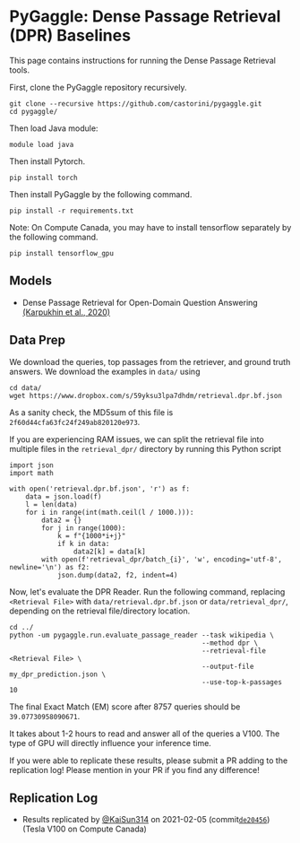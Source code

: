# PyGaggle: Dense Passage Retrieval (DPR) Baselines

This page contains instructions for running the Dense Passage Retrieval tools.

First, clone the PyGaggle repository recursively.

```
git clone --recursive https://github.com/castorini/pygaggle.git
cd pygaggle/
```
Then load Java module:
```
module load java
```
Then install Pytorch.
```
pip install torch
```
Then install PyGaggle by the following command.
```
pip install -r requirements.txt
```
Note: On Compute Canada, you may have to install tensorflow separately by the following command.
```
pip install tensorflow_gpu 
```

## Models

+ Dense Passage Retrieval for Open-Domain Question Answering [(Karpukhin et al., 2020)](https://arxiv.org/pdf/2004.04906.pdf)

## Data Prep

We download the queries, top passages from the retriever, and ground truth answers. We download the examples in `data/` using
```
cd data/
wget https://www.dropbox.com/s/59yksu3lpa7dhdm/retrieval.dpr.bf.json
```

As a sanity check, the MD5sum of this file is `2f60d44cfa63fc24f249ab820120e973`.

If you are experiencing RAM issues, we can split the retrieval file into multiple files in the `retrieval_dpr/` directory by running this Python script
```
import json
import math

with open('retrieval.dpr.bf.json', 'r') as f:
    data = json.load(f)
    l = len(data)
    for i in range(int(math.ceil(l / 1000.))):
        data2 = {}
        for j in range(1000):
            k = f"{1000*i+j}"
            if k in data:
                data2[k] = data[k]
        with open(f'retrieval_dpr/batch_{i}', 'w', encoding='utf-8', newline='\n') as f2:
            json.dump(data2, f2, indent=4)
```

Now, let's evaluate the DPR Reader. Run the following command, replacing `<Retrieval File>` with `data/retrieval.dpr.bf.json` or `data/retrieval_dpr/`, depending on the retrieval file/directory location.

```
cd ../
python -um pygaggle.run.evaluate_passage_reader --task wikipedia \
                                                --method dpr \ 
                                                --retrieval-file <Retrieval File> \
                                                --output-file my_dpr_prediction.json \
                                                --use-top-k-passages 10
```

The final Exact Match (EM) score after 8757 queries should be `39.07730958090671`.

It takes about 1-2 hours to read and answer all of the queries a V100. 
The type of GPU will directly influence your inference time. 

If you were able to replicate these results, please submit a PR adding to the replication log!
Please mention in your PR if you find any difference!


## Replication Log

+ Results replicated by [@KaiSun314](https://github.com/KaiSun314) on 2021-02-05 (commit[`de20456`](https://github.com/castorini/pygaggle/commit/de2045635106abf104cd7adaf07525fd4f173a3b)) (Tesla V100 on Compute Canada)
